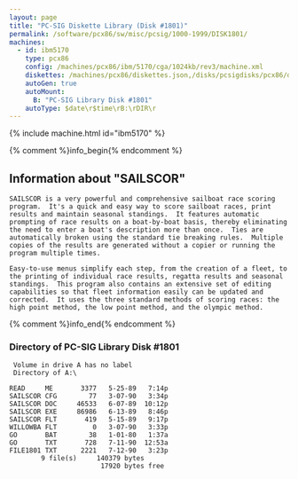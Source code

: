 ```yaml
---
layout: page
title: "PC-SIG Diskette Library (Disk #1801)"
permalink: /software/pcx86/sw/misc/pcsig/1000-1999/DISK1801/
machines:
  - id: ibm5170
    type: pcx86
    config: /machines/pcx86/ibm/5170/cga/1024kb/rev3/machine.xml
    diskettes: /machines/pcx86/diskettes.json,/disks/pcsigdisks/pcx86/diskettes.json
    autoGen: true
    autoMount:
      B: "PC-SIG Library Disk #1801"
    autoType: $date\r$time\rB:\rDIR\r
---
```


{% include machine.html id="ibm5170" %}

{% comment %}info_begin{% endcomment %}

## Information about "SAILSCOR"

    SAILSCOR is a very powerful and comprehensive sailboat race scoring
    program.  It's a quick and easy way to score sailboat races, print
    results and maintain seasonal standings.  It features automatic
    prompting of race results on a boat-by-boat basis, thereby eliminating
    the need to enter a boat's description more than once.  Ties are
    automatically broken using the standard tie breaking rules.  Multiple
    copies of the results are generated without a copier or running the
    program multiple times.
    
    Easy-to-use menus simplify each step, from the creation of a fleet, to
    the printing of individual race results, regatta results and seasonal
    standings.  This program also contains an extensive set of editing
    capabilities so that fleet information easily can be updated and
    corrected.  It uses the three standard methods of scoring races: the
    high point method, the low point method, and the olympic method.
{% comment %}info_end{% endcomment %}


### Directory of PC-SIG Library Disk #1801

     Volume in drive A has no label
     Directory of A:\

    READ     ME       3377   5-25-89   7:14p
    SAILSCOR CFG        77   3-07-90   3:34p
    SAILSCOR DOC     46533   6-07-89  10:12p
    SAILSCOR EXE     86986   6-13-89   8:46p
    SAILSCOR FLT       419   5-15-89   9:17p
    WILLOWBA FLT         0   3-07-90   3:33p
    GO       BAT        38   1-01-80   1:37a
    GO       TXT       728   7-11-90  12:53a
    FILE1801 TXT      2221   7-12-90   3:23p
            9 file(s)     140379 bytes
                           17920 bytes free
